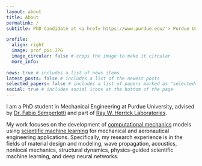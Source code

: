 ```yaml
---
layout: about
title: About
permalink: /
subtitle: PhD Candidate at <a href='https://www.purdue.edu/'> Purdue University</a>

profile:
  align: right
  image: prof_pic.JPG
  image_circular: false # crops the image to make it circular
  more_info: 
  
news: true # includes a list of news items
latest_posts: false # includes a list of the newest posts
selected_papers: false # includes a list of papers marked as "selected={true}"
social: true # includes social icons at the bottom of the page
---
```


I am a PhD student in Mechanical Engineering at Purdue University, advised by [Dr. Fabio Semperlotti](https://engineering.purdue.edu/ME/People/ptProfile?resource_id=126925) and part of [Ray W. Herrick Laboratories](https://engineering.purdue.edu/Herrick).

My work focuses on the development of [computational mechanics](https://en.wikipedia.org/wiki/Computational_mechanics) models using [scientific machine learning](https://oden.utexas.edu/research/crosscutting-research-areas/scientific-machine-learning/#:~:text=What%20is%20Scientific%20Machine%20Learning,applications%20across%20science%20and%20engineering.) for mechanical and aeronautical engineering applications. Specifically, my research experience is in the fields of material design and modeling, wave propagation, acoustics, nonlocal mechanics, structural dynamics, physics-guided scientific machine learning, and deep neural networks.
